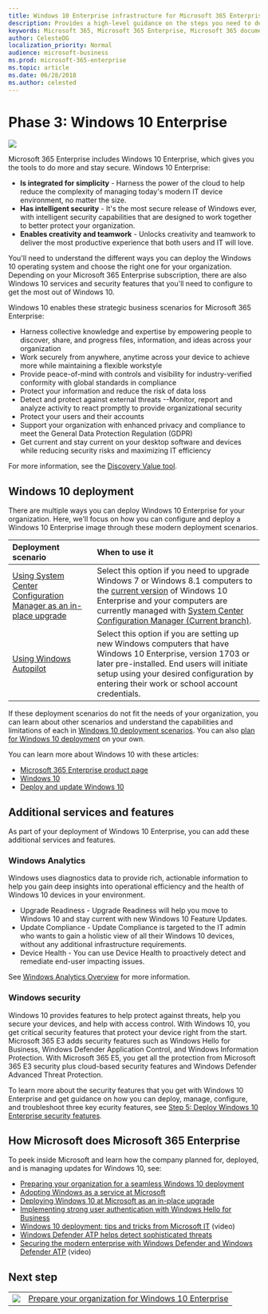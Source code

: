 ```yaml
---
title: Windows 10 Enterprise infrastructure for Microsoft 365 Enterprise
description: Provides a high-level guidance on the steps you need to deploy Windows 10 Enterprise on PCs as part of Microsoft 365 Enterprise.
keywords: Microsoft 365, Microsoft 365 Enterprise, Microsoft 365 documentation, Windows 10 Enterprise, deployment
author: CelesteDG
localization_priority: Normal
audience: microsoft-business
ms.prod: microsoft-365-enterprise
ms.topic: article
ms.date: 06/28/2018
ms.author: celested
---
```


# Phase 3: Windows 10 Enterprise

![](./media/deploy-foundation-infrastructure/win10enterprise_icon.png)

Microsoft 365 Enterprise includes Windows 10 Enterprise, which gives you the tools to do more and stay secure. Windows 10 Enterprise:

- **Is integrated for simplicity** - Harness the power of the cloud to help reduce the complexity of managing today's modern IT device environment, no matter the size.
- **Has intelligent security** - It's the most secure release of Windows ever, with intelligent security capabilities that are designed to work together to better protect your organization.
- **Enables creativity and teamwork** - Unlocks creativity and teamwork to deliver the most productive experience that both users and IT will love.

You'll need to understand the different ways you can deploy the Windows 10 operating system and choose the right one for your organization. Depending on your Microsoft 365 Enterprise subscription, there are also Windows 10 services and security features that you'll need to configure to get the most out of Windows 10.

Windows 10 enables these strategic business scenarios for Microsoft 365 Enterprise:

- Harness collective knowledge and expertise by empowering people to discover, share, and progress files, information, and ideas across your organization
- Work securely from anywhere, anytime across your device to achieve more while maintaining a flexible workstyle
- Provide peace-of-mind with controls and visibility for industry-verified conformity with global standards in compliance
- Protect your information and reduce the risk of data loss
- Detect and protect against external threats --Monitor, report and analyze activity to react promptly to provide organizational security
- Protect your users and their accounts
- Support your organization with enhanced privacy and compliance to meet the General Data Protection Regulation (GDPR)
- Get current and stay current on your desktop software and devices while reducing security risks and maximizing IT efficiency

For more information, see the [Discovery Value tool](https://online.valuediscoveryworkshop.com/). 

## Windows 10 deployment
There are multiple ways you can deploy Windows 10 Enterprise for your organization. Here, we'll focus on how you can configure and deploy a Windows 10 Enterprise image through these modern deployment scenarios.

| Deployment scenario | When to use it |
|:--- |:--- |
| [Using System Center Configuration Manager as an in-place upgrade](windows10-deploy-inplaceupgrade.md) | Select this option if you need to upgrade Windows 7 or Windows 8.1 computers to the <a href="https://aka.ms/windows-10-release-information" target="_blank">current version</a> of Windows 10 Enterprise and your computers are currently managed with <a href="https://aka.ms/introtosccm" target="_blank">System Center Configuration Manager (Current branch)</a>. |
| [Using Windows Autopilot](windows10-deploy-autopilot.md) | Select this option if you are setting up new Windows computers that have Windows 10 Enterprise, version 1703 or later pre-installed. End users will initiate setup using your desired configuration by entering their work or school account credentials. |

If these deployment scenarios do not fit the needs of your organization, you can learn about other scenarios and understand the capabilities and limitations of each in [Windows 10 deployment scenarios](https://docs.microsoft.com/windows/deployment/windows-10-deployment-scenarios). You can also <a href="https://aka.ms/planforwin10deployment" target="_blank">plan for Windows 10 deployment</a> on your own.

You can learn more about Windows 10 with these articles:

- [Microsoft 365 Enterprise product page](https://www.microsoft.com/microsoft-365/enterprise)
- [Windows 10](https://docs.microsoft.com/windows/windows-10)
- [Deploy and update Windows 10](https://docs.microsoft.com/windows/deployment/)


## Additional services and features
As part of your deployment of Windows 10 Enterprise, you can add these additional services and features.

### Windows Analytics
Windows uses diagnostics data to provide rich, actionable information to help you gain deep insights into operational efficiency and the health of Windows 10 devices in your environment.
* Upgrade Readiness - Upgrade Readiness will help you move to Windows 10 and stay current with new Windows 10 Feature Updates. 
* Update Compliance - Update Compliance is targeted to the IT admin who wants to gain a holistic view of all their Windows 10 devices, without any additional infrastructure requirements.
* Device Health - You can use Device Health to proactively detect and remediate end-user impacting issues.

See [Windows Analytics Overview](https://docs.microsoft.com/windows/deployment/update/windows-analytics-overview) for more information.

### Windows security
Windows 10 provides features to help protect against threats, help you secure your devices, and help with access control. With Windows 10, you get critical security features that protect your device right from the start. Microsoft 365 E3 adds security features such as Windows Hello for Business, Windows Defender Application Control, and Windows Information Protection. With Microsoft 365 E5, you get all the protection from Microsoft 365 E3 security plus cloud-based security features and Windows Defender Advanced Threat Protection. 

To learn more about the security features that you get with Windows 10 Enterprise and get guidance on how you can deploy, manage, configure, and troubleshoot three key ecurity features, see [Step 5: Deploy Windows 10 Enterprise security features](windows10-enable-security-features.md).

## How Microsoft does Microsoft 365 Enterprise

To peek inside Microsoft and learn how the company planned for, deployed, and is managing updates for Windows 10, see:

- [Preparing your organization for a seamless Windows 10 deployment](https://www.microsoft.com/itshowcase/windows10deployment?wt.mc_id=bmkg_itsc)
- [Adopting Windows as a service at Microsoft](https://www.microsoft.com/itshowcase/Article/Content/851/Adopting-Windows-as-a-service-at-Microsoft)
- [Deploying Windows 10 at Microsoft as an in-place upgrade](https://www.microsoft.com/itshowcase/Article/Content/668/Deploying-Windows-10-at-Microsoft-as-an-inplace-upgrade)
- [Implementing strong user authentication with Windows Hello for Business](https://www.microsoft.com/itshowcase/Article/Content/756/Implementing-strong-user-authentication-with-Windows-Hello-for-Business)
- [Windows 10 deployment: tips and tricks from Microsoft IT](https://www.microsoft.com/itshowcase/Article/Content/951/Windows-10-deployment-tips-and-tricks-from-Microsoft-IT) (video)
- [Windows Defender ATP helps detect sophisticated threats](https://www.microsoft.com/itshowcase/Article/Content/854/Windows-Defender-ATP-helps-detect-sophisticated-threats)
- [Securing the modern enterprise with Windows Defender and Windows Defender ATP](https://www.microsoft.com/itshowcase/Article/Content/903/Securing-the-modern-enterprise-with-Windows-Defender-and-Windows-Defender-ATP) (video)

## Next step

|||
|:-------|:-----|
|![](./media/stepnumbers/Step1.png)| [Prepare your organization for Windows 10 Enterprise](windows10-prepare-your-org.md) |
